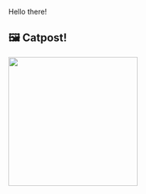 Hello there!



## 🖼️ Catpost!

<sub>
    <img src="https://cdn2.thecatapi.com/images/PfA5hN4En.jpg" height="256">
</sub>

